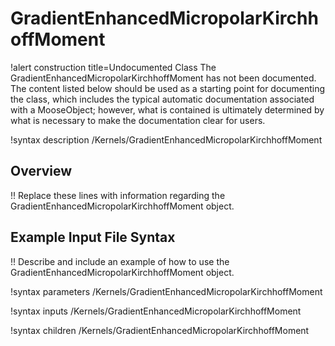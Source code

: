 # GradientEnhancedMicropolarKirchhoffMoment

!alert construction title=Undocumented Class
The GradientEnhancedMicropolarKirchhoffMoment has not been documented. The content listed below should be used as a starting point for
documenting the class, which includes the typical automatic documentation associated with a
MooseObject; however, what is contained is ultimately determined by what is necessary to make the
documentation clear for users.

!syntax description /Kernels/GradientEnhancedMicropolarKirchhoffMoment

## Overview

!! Replace these lines with information regarding the GradientEnhancedMicropolarKirchhoffMoment object.

## Example Input File Syntax

!! Describe and include an example of how to use the GradientEnhancedMicropolarKirchhoffMoment object.

!syntax parameters /Kernels/GradientEnhancedMicropolarKirchhoffMoment

!syntax inputs /Kernels/GradientEnhancedMicropolarKirchhoffMoment

!syntax children /Kernels/GradientEnhancedMicropolarKirchhoffMoment

